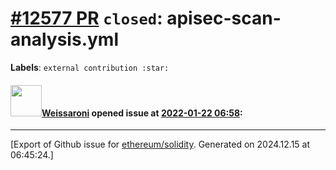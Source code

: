 # [\#12577 PR](https://github.com/ethereum/solidity/pull/12577) `closed`: apisec-scan-analysis.yml
**Labels**: `external contribution :star:`


#### <img src="https://avatars.githubusercontent.com/u/93964245?v=4" width="50">[Weissaroni](https://github.com/Weissaroni) opened issue at [2022-01-22 06:58](https://github.com/ethereum/solidity/pull/12577):






-------------------------------------------------------------------------------



[Export of Github issue for [ethereum/solidity](https://github.com/ethereum/solidity). Generated on 2024.12.15 at 06:45:24.]
